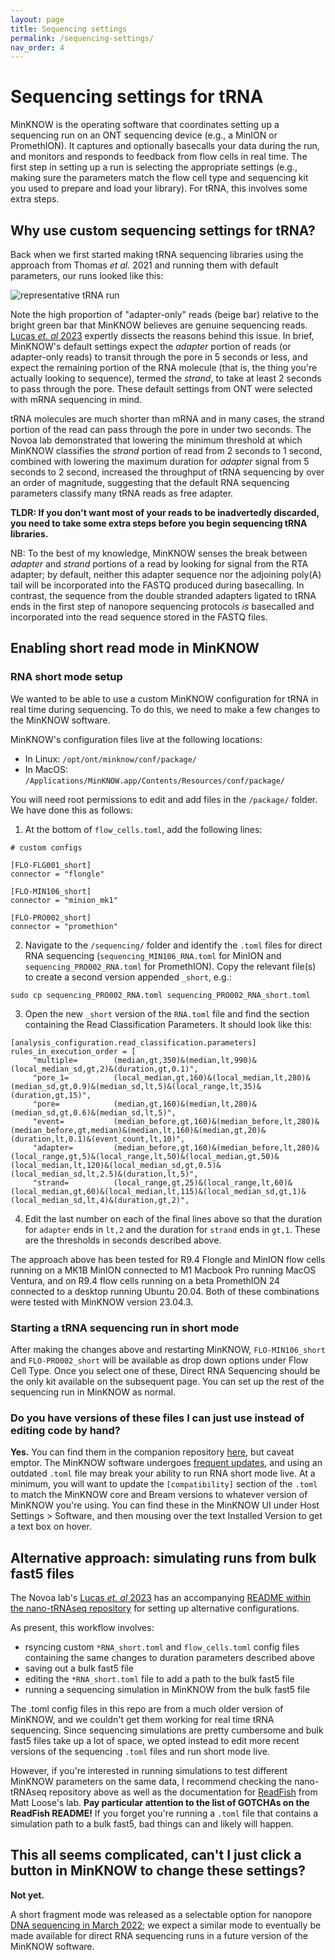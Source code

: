 ```yaml
---
layout: page
title: Sequencing settings
permalink: /sequencing-settings/
nav_order: 4
---
```

# Sequencing settings for tRNA
MinKNOW is the operating software that coordinates setting up a sequencing run on an ONT sequencing device (e.g., a MinION or PromethION). It captures and optionally basecalls your data during the run, and monitors and responds to feedback from flow cells in real time. The first step in setting up a run is selecting the appropriate settings (e.g., making sure the parameters match the flow cell type and sequencing kit you used to prepare and load your library). For tRNA, this involves some extra steps.

## Why use custom sequencing settings for tRNA?
Back when we first started making tRNA sequencing libraries using the approach from Thomas _et al._ 2021 and running them with default parameters, our runs looked like this:

![representative tRNA run](/assets/images/2022_tRNA_samplerun.jpg)

Note the high proportion of "adapter-only" reads (beige bar) relative to the bright green bar that MinKNOW believes are genuine sequencing reads. [Lucas _et. al_ 2023](https://pubmed.ncbi.nlm.nih.gov/37024678/) expertly dissects the reasons behind this issue. In brief, MinKNOW's default settings expect the _adapter_ portion of reads (or adapter-only reads) to transit through the pore in 5 seconds or less, and expect the remaining portion of the RNA molecule (that is, the thing you're actually looking to sequence), termed the _strand_, to take at least 2 seconds to pass through the pore.  These default settings from ONT were selected with mRNA sequencing in mind. 

tRNA molecules are much shorter than mRNA and in many cases, the strand portion of the read can pass through the pore in under two seconds. The Novoa lab demonstrated that lowering the minimum threshold at which MinKNOW classifies the _strand_ portion of read from 2 seconds to 1 second, combined with lowering the maximum duration for _adapter_ signal from 5 seconds to 2 second, increased the throughput of tRNA sequencing by over an order of magnitude, suggesting that the default RNA sequencing parameters classify many tRNA reads as free adapter.

**TLDR: If you don't want most of your reads to be inadvertedly discarded, you need to take some extra steps **before** you begin sequencing tRNA libraries.**

NB: To the best of my knowledge, MinKNOW senses the break between _adapter_ and _strand_ portions of a read by looking for signal from the RTA adapter; by default, neither this adapter sequence nor the adjoining poly(A) tail will be incorporated into the FASTQ produced during basecalling. In contrast, the sequence from the double stranded adapters ligated to tRNA ends in the first step of nanopore sequencing protocols _is_ basecalled and incorporated into the read sequence stored in the FASTQ files.

## Enabling short read mode in MinKNOW
### RNA short mode setup
We wanted to be able to use a custom MinKNOW configuration for tRNA in real time during sequencing. To do this, we need to make a few changes to the MinKNOW software.

MinKNOW's configuration files live at the following locations:
* In Linux: `/opt/ont/minknow/conf/package/`
* In MacOS: `/Applications/MinKNOW.app/Contents/Resources/conf/package/`

You will need root permissions to edit and add files in the `/package/` folder. We have done this as follows:

1. At the bottom of `flow_cells.toml`, add the following lines:

```
# custom configs

[FLO-FLG001_short]
connector = "flongle"

[FLO-MIN106_short]
connector = "minion_mk1"

[FLO-PRO002_short]
connector = "promethion"
```

2. Navigate to the `/sequencing/` folder and identify the `.toml` files for direct RNA sequencing (`sequencing_MIN106_RNA.toml` for MinION and `sequencing_PRO002_RNA.toml` for PromethION). Copy the relevant file(s) to create a second version appended `_short`, e.g.:

```
sudo cp sequencing_PRO002_RNA.toml sequencing_PRO002_RNA_short.toml 
```
3. Open the new `_short` version of the `RNA.toml` file and find the section containing the Read Classification Parameters. It should look like this:

```
[analysis_configuration.read_classification.parameters]
rules_in_execution_order = [
     "multiple=        (median,gt,350)&(median,lt,990)&(local_median_sd,gt,2)&(duration,gt,0.1)",
     "pore_1=          (local_median,gt,160)&(local_median,lt,280)&(median_sd,gt,0.9)&(median_sd,lt,5)&(local_range,lt,35)&(duration,gt,15)",
     "pore=            (median,gt,160)&(median,lt,280)&(median_sd,gt,0.6)&(median_sd,lt,5)",
     "event=           (median_before,gt,160)&(median_before,lt,280)&(median_before,gt,median)&(median,lt,160)&(median,gt,20)&(duration,lt,0.1)&(event_count,lt,10)",
     "adapter=         (median_before,gt,160)&(median_before,lt,280)&(local_range,gt,5)&(local_range,lt,50)&(local_median,gt,50)&(local_median,lt,120)&(local_median_sd,gt,0.5)&(local_median_sd,lt,2.5)&(duration,lt,5)",
     "strand=          (local_range,gt,25)&(local_range,lt,60)&(local_median,gt,60)&(local_median,lt,115)&(local_median_sd,gt,1)&(local_median_sd,lt,4)&(duration,gt,2)",
```
4. Edit the last number on each of the final lines above so that the duration for `adapter` ends in `lt,2` and the duration for `strand` ends in `gt,1`. These are the thresholds in seconds described above.

The approach above has been tested for R9.4 Flongle and MinION flow cells running on a MK1B MinION connected to M1 Macbook Pro running MacOS Ventura, and on R9.4 flow cells running on a beta PromethION 24 connected to a desktop running Ubuntu 20.04. Both of these combinations were tested with MinKNOW version 23.04.3.

### Starting a tRNA sequencing run in short mode
After making the changes above and restarting MinKNOW, `FLO-MIN106_short` and `FLO-PRO002_short` will be available as drop down options under Flow Cell Type. Once you select one of these, Direct RNA Sequencing should be the only kit available on the subsequent page. You can set up the rest of the sequencing run in MinKNOW as normal.

### Do you have versions of these files I can just use instead of editing code by hand?
**Yes.** You can find them in the companion repository [here](https://github.com/lkwhite/tRNAseq/conf), but caveat emptor. The MinKNOW software undergoes [frequent updates](https://community.nanoporetech.com/downloads), and using an outdated `.toml` file may break your ability to run RNA short mode live. At a minimum, you will want to update the `[compatibility]` section of the `.toml` to match the MinKNOW core and Bream versions to whatever version of MinKNOW you're using. You can find these in the MinKNOW UI under Host Settings > Software, and then mousing over the text Installed Version to get a text box on hover.

## Alternative approach: simulating runs from bulk fast5 files
The Novoa lab's [Lucas _et. al_ 2023](https://pubmed.ncbi.nlm.nih.gov/37024678/) has an accompanying [README within the nano-tRNAseq repository](https://github.com/novoalab/Nano-tRNAseq/tree/main/conf) for setting up alternative configurations.

As present, this workflow involves:
* rsyncing custom `*RNA_short.toml` and `flow_cells.toml` config files containing the same changes to duration parameters described above
* saving out a bulk fast5 file
* editing the `*RNA_short.toml` file to add a path to the bulk fast5 file
* running a sequencing simulation in MinKNOW from the bulk fast5 file

The .toml config files in this repo are from a much older version of MinKNOW, and we couldn't get them working for real time tRNA sequencing. Since sequencing simulations are pretty cumbersome and bulk fast5 files take up a lot of space, we opted instead to edit more recent versions of the sequencing `.toml` files and run short mode live.

However, if you're interested in running simulations to test different MinKNOW parameters on the same data, I recommend checking the nano-tRNAseq repository above as well as the documentation for [ReadFish](https://github.com/LooseLab/readfish) from Matt Loose's lab. **Pay particular attention to the list of GOTCHAs on the ReadFish README!** If you forget you're running a `.toml` file that contains a simulation path to a bulk fast5, bad things can and likely will happen.

## This all seems complicated, can't I just click a button in MinKNOW to change these settings?
  **Not yet.**
  
  A short fragment mode was released as a selectable option for nanopore [DNA sequencing in March 2022](https://nanoporetech.com/applications/techniques/short-fragment-mode); we expect a similar mode to eventually be made available for direct RNA sequencing runs in a future version of the MinKNOW software.